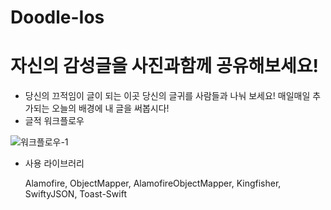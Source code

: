 # Doodle-Ios

# 자신의 감성글을 사진과함께 공유해보세요!
* 당신의 끄적임이 글이 되는 이곳
  당신의 글귀를 사람들과 나눠 보세요!
  매일매일 추가되는 오늘의 배경에 내 글을 써봅시다!
* 글적 워크플로우

![워크플로우-1](image/워크플로우-1.png)

* 사용 라이브러리 

  Alamofire, ObjectMapper, AlamofireObjectMapper, Kingfisher, SwiftyJSON, Toast-Swift

  
